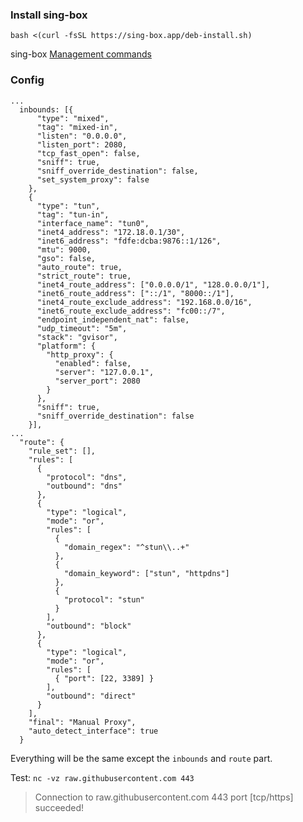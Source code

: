 ### Install sing-box
```
bash <(curl -fsSL https://sing-box.app/deb-install.sh)
```
sing-box [Management commands](https://sing-box.sagernet.org/installation/package-manager/#service-management)

### Config
```
...
  inbounds: [{
      "type": "mixed",
      "tag": "mixed-in",
      "listen": "0.0.0.0",
      "listen_port": 2080,
      "tcp_fast_open": false,
      "sniff": true,
      "sniff_override_destination": false,
      "set_system_proxy": false
    },
    {
      "type": "tun",
      "tag": "tun-in",
      "interface_name": "tun0",
      "inet4_address": "172.18.0.1/30",
      "inet6_address": "fdfe:dcba:9876::1/126",
      "mtu": 9000,
      "gso": false,
      "auto_route": true,
      "strict_route": true,
      "inet4_route_address": ["0.0.0.0/1", "128.0.0.0/1"],
      "inet6_route_address": ["::/1", "8000::/1"],
      "inet4_route_exclude_address": "192.168.0.0/16",
      "inet6_route_exclude_address": "fc00::/7",
      "endpoint_independent_nat": false,
      "udp_timeout": "5m",
      "stack": "gvisor",
      "platform": {
        "http_proxy": {
          "enabled": false,
          "server": "127.0.0.1",
          "server_port": 2080
        }
      },
      "sniff": true,
      "sniff_override_destination": false
    }],
...
  "route": {
    "rule_set": [],
    "rules": [
      {
        "protocol": "dns",
        "outbound": "dns"
      },
      {
        "type": "logical",
        "mode": "or",
        "rules": [
          {
            "domain_regex": "^stun\\..+"
          },
          {
            "domain_keyword": ["stun", "httpdns"]
          },
          {
            "protocol": "stun"
          }
        ],
        "outbound": "block"
      },
      {
        "type": "logical",
        "mode": "or",
        "rules": [
          { "port": [22, 3389] }
        ],
        "outbound": "direct"
      }
    ],
    "final": "Manual Proxy",
    "auto_detect_interface": true
  }
```
Everything will be the same except the `inbounds` and `route` part.

Test: `nc -vz raw.githubusercontent.com 443`
> Connection to raw.githubusercontent.com 443 port [tcp/https] succeeded!
